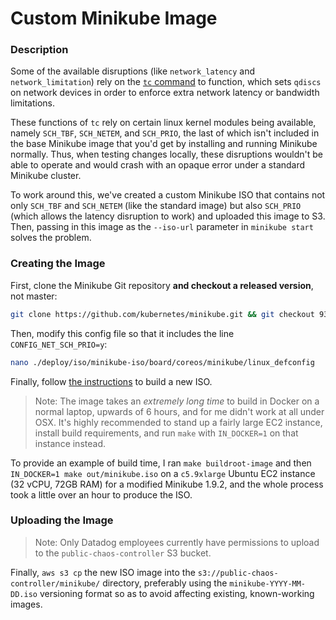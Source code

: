 # Custom Minikube Image

### Description

Some of the available disruptions (like `network_latency` and `network_limitation`) rely on the [`tc` command](http://man7.org/linux/man-pages/man8/tc.8.html) to function, which sets `qdiscs` on network devices in order to enforce extra network latency or bandwidth limitations.

These functions of `tc` rely on certain linux kernel modules being available, namely `SCH_TBF`, `SCH_NETEM`, and `SCH_PRIO`, the last of which isn't included in the base Minikube image that you'd get by installing and running Minikube normally. Thus, when testing changes locally, these disruptions wouldn't be able to operate and would crash with an opaque error under a standard Minikube cluster.

To work around this, we've created a custom Minikube ISO that contains not only `SCH_TBF` and `SCH_NETEM` (like the standard image) but also `SCH_PRIO` (which allows the latency disruption to work) and uploaded this image to S3. Then, passing in this image as the `--iso-url` parameter in `minikube start` solves the problem.

### Creating the Image

First, clone the Minikube Git repository **and checkout a released version**, not master:

```bash
git clone https://github.com/kubernetes/minikube.git && git checkout 93af9c1 # version 1.9.2
```

Then, modify this config file so that it includes the line `CONFIG_NET_SCH_PRIO=y`:

```bash
nano ./deploy/iso/minikube-iso/board/coreos/minikube/linux_defconfig
```

Finally, follow [the instructions](https://minikube.sigs.k8s.io/docs/contrib/building/iso/) to build a new ISO.

> Note: The image takes an _extremely long time_ to build in Docker on a normal laptop, upwards of 6 hours, and for me didn't work at all under OSX. It's highly recommended to stand up a fairly large EC2 instance, install build requirements, and run `make` with `IN_DOCKER=1` on that instance instead.

To provide an example of build time, I ran `make buildroot-image` and then `IN_DOCKER=1 make out/minikube.iso` on a `c5.9xlarge` Ubuntu EC2 instance (32 vCPU, 72GB RAM) for a modified Minikube 1.9.2, and the whole process took a little over an hour to produce the ISO.

### Uploading the Image

> Note: Only Datadog employees currently have permissions to upload to the `public-chaos-controller` S3 bucket.

Finally, `aws s3 cp` the new ISO image into the `s3://public-chaos-controller/minikube/` directory, preferably using the `minikube-YYYY-MM-DD.iso` versioning format so as to avoid affecting existing, known-working images.
